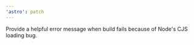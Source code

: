 ```yaml
---
'astro': patch
---
```


Provide a helpful error message when build fails because of Node's CJS loading bug.
